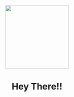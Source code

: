 <div id="header" align="center">
  <img src="https://media.giphy.com/media/R03zWv5p1oNSQd91EP/giphy.gif" width="200" height"300"/>
</div>
<h1 style="text-align:center">Hey There!!</h1>
